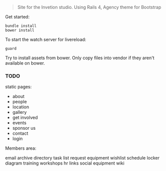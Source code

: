 
> Site for the Invetion studio. Using Rails 4, Agency theme for Bootstrap


Get started:

    bundle install
    bower install


To start the watch server for livereload:

    guard


Try to install assets from bower. Only copy files into vendor if they aren't available on bower. 

### TODO

static pages:

- about
- people
- location
- gallery
- get involved
- events
- sponsor us
- contact
- login

Members area:

  email archive
  directory
  task list
  request equipment
  wishlist
  schedule
  locker diagram
  training
  workshops
  hr links
  social
  equipment wiki